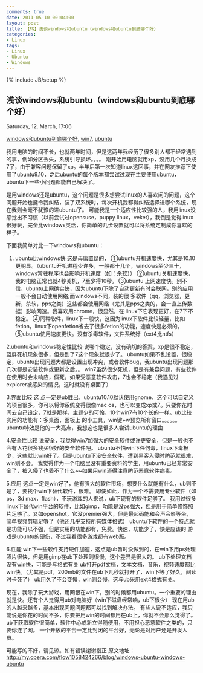 ```yaml
---
comments: true
date: 2011-05-10 00:04:00
layout: post
title: 【转】浅谈windows和ubuntu（windows和ubuntu到底哪个好）
categories:
- Linux
tags:
- Linux
- Ubuntu
- Windows
---
```


{% include JB/setup %}


## 浅谈windows和ubuntu（windows和ubuntu到底哪个好）





Saturday, 12. March, 17:06





[windows和ubuntu到底哪个好](http://my.opera.com/flow1058424266/blog/index.dml/tag/windows%E5%92%8Cubuntu%E5%88%B0%E5%BA%95%E5%93%AA%E4%B8%AA%E5%A5%BD), [win7](http://my.opera.com/flow1058424266/blog/index.dml/tag/win7), [ubuntu](http://my.opera.com/flow1058424266/blog/index.dml/tag/ubuntu)





我用电脑的时间不长，也就两年时间，但是这两年我经历了很多别人都不经常遇到的事，例如分区丢失，系统引导损坏。。。。
刚开始用电脑就用xp，没用几个月换成7了，由于兼容问题保留了xp。半年后第一次知道linux这回事，并在网友推荐下使用了ubuntu9.10，之后ubuntu的每个版本都尝试过现在主要使用ubuntu，ubuntu下一些小问题都能自己解决了。

是用windows还是ubuntu，这个问题是很多想尝试linux的人喜欢问的问题，这个问题开始也挺令我纠结，装了双系统时，每次开机我都得纠结选择进哪个系统，现在我则会毫不犹豫的进ubuntu了。
可能我是一个适应性比较强的人，我用linux没感觉出不习惯（以前尝试过opensuse，puppy linux，veket），我倒是觉得linux很好玩，完全比windows灵活，你简单的几步设置就可以将系统定制成你喜欢的样子。

下面我简单对比一下windows和ubuntu：

1. ubuntu比windows快
这是毋庸置疑的，
①ubuntu开机速度快，尤其是10.10更明显。（ubuntu开机进程少许多，一般都十几个，windows至少三十，windows常驻程序也会影响开机速度（如：杀软））
②ubuntu关机速度快，我的电脑正常也就4秒关机，7至少得10秒。
③ubuntu
上网速度快。别不信，ubuntu上网确实快，因为ubuntu下除了自动更新有时会联网，别的应用一般不会自动使用网络;而windows不同，装的很
多软件（qq，浏览器，更新，杀软，pps之类）这些都会使用网络（尤其是pps之类的，会一直上传数据）影响网速。我喜欢用chrome，很显然，在
linux下它表现更好，在7下不稳定。
④同种软件，linux下一般快，这因为linux下软件比较轻量，比如fetion，linux下openfetion省去了很多fetion的功能，速度快是必须的。
⑤ubuntu使用速度更快。没有杀毒软件，文件系统好（ext4比ntfs）

2.ubuntu和windows稳定性比较
说哪个稳定，没有确切的答案，xp是很不稳定，蓝屏死机现象很多，但是到了7这个现象就很少了。
ubuntu如果不乱设置，很稳定，ubuntu出现问题大都是设置出现冲突，或者软件bug，我ubuntu出现问题那几次都是安装软件或更新之后。。
win7虽然很少死机，但是有兼容问题，有些软件在使用时会未响应，假死。如果受恶意软件攻击，7也会不稳定（我遇见过explorer被感染的情况，这时就没有桌面了）

3.界面比较
这
点一定是ub胜出，ubuntu10.10默认使用gnome，这个可以自定义的项目很多，你可以将你系统变得很像mac
os，也可以变成xp或7。只要你花时间去自己设定，7就是那样，主题少的可怜，10个win7有10个长的一样。ub比较实用的功能有：多桌面，面板上
的小工具，win键+w预览所有窗口。。。。。。
ubuntu特效是他的一大亮点，我想这也是很多人尝试ubuntu的理由

4.安全性比较
说安全，我觉得win7加强大的安全软件或许更安全，但是一般也不会有人花很多钱买很好的安全软件吧。
ubuntu不怕win下任何毒，linux下毒极少，这些就比win好了。但是ubuntu下没安全软件，遭到黑客入侵时防范就很难，win则不会。
我觉得作为一个电脑里没有重要资料的学生，用ubuntu已经非常安全了，被入侵了也丢不了什么~~如果用win还得注意防范恶意软件病毒。

5.应用
这点一定是win好了，他有强大的软件市场，想要什么就能有什么，ub则不是了，要找个win下替代软件，很难。
即使如此，作为一个不需要用专业软件（如ps，3d max，flash），不玩游戏的人来说，ub下现有的软件足够了。
我用过很多linux下替代win平台的软件，比如gimp，功能是没ps强大，但是用于简单修饰照片足够了。又如openshot，它没premier强大，但是最起码能和会声会影等坐，简单视频剪辑足够了（他还几乎支持所有媒体格式）
ubuntu下软件的一个特点就是功能可以不强，但是实用的功能都有，免费。快速，功能少了，快是应该的
游戏是ubuntu的硬伤，不过我看很多游戏都有web版。

6.性能
win下一些软件支持硬件加速，这点是ub暂时没做到的，在win下用ps处理照片很快，但是用gimp在ub下处理则很慢，这个差异是很大的。
ub下处理文档没有win快，可能是与格式有关
ub打开pdf文档，文本文档，音乐，视频速度都比win快。（尤其是pdf，200mb的文件在ub下几秒就打开了，win下等了好久，阅读时卡死了）
ub用久了不会变慢，win则会慢，这与ub采用ext4格式有关。

现在，我除了玩大游戏，用网银在win下，别的时候都用ubuntu。一个重要的理由就是快。还有个人觉得用ub对电脑好（win下磁盘经常响，ub下很少）
现在用ub的人越来越多，基本出现问题问题都可以找到解决办法。
有些人说不适应，我只能说是你花的时间不多，你要把用win的时间都用在ub上，你就不会那么觉得了。
ub下获取软件很简单，软件中心或新立得随便用，不用担心恶意软件之类的，只要你连了网。
一个开放的平台一定比封闭的平台好，无论是对用户还是开发人员。

可能写的不好，请见谅。如有错误谢谢指正
原文地址：http://my.opera.com/flow1058424266/blog/windows-ubuntu-windows-ubuntu
